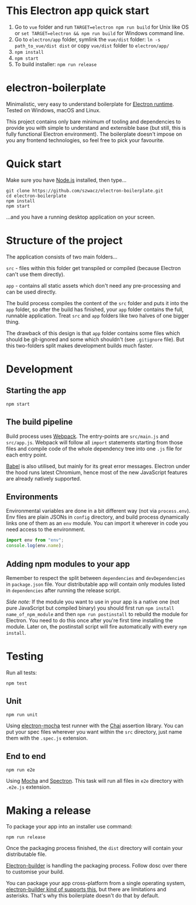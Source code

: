 # This Electron app quick start
1. Go to `vue` folder and run `TARGET=electron npm run build` for Unix like OS or `set TARGET=electron && npm run build` for Windows command line.
2. Go to `electron/app` folder, symlink the `vue/dist` folder: `ln -s path_to_vue/dist dist` or copy `vue/dist` folder to `electron/app/`
3. `npm install`
4. `npm start`
5. To build installer: `npm run release`

# electron-boilerplate

Minimalistic, very easy to understand boilerplate for [Electron runtime](https://www.electronjs.org/). Tested on Windows, macOS and Linux.  

This project contains only bare minimum of tooling and dependencies to provide you with simple to understand and extensible base (but still, this is fully functional Electron environment). The boilerplate doesn't impose on you any frontend technologies, so feel free to pick your favourite.

# Quick start

Make sure you have [Node.js](https://nodejs.org) installed, then type...
```
git clone https://github.com/szwacz/electron-boilerplate.git
cd electron-boilerplate
npm install
npm start
```
...and you have a running desktop application on your screen.

# Structure of the project

The application consists of two main folders...

`src` - files within this folder get transpiled or compiled (because Electron can't use them directly).

`app` - contains all static assets which don't need any pre-processing and can be used directly.

The build process compiles the content of the `src` folder and puts it into the `app` folder, so after the build has finished, your `app` folder contains the full, runnable application. Treat `src` and `app` folders like two halves of one bigger thing.

The drawback of this design is that `app` folder contains some files which should be git-ignored and some which shouldn't (see `.gitignore` file). But this two-folders split makes development builds much faster.

# Development

## Starting the app

```
npm start
```

## The build pipeline

Build process uses [Webpack](https://webpack.js.org/). The entry-points are `src/main.js` and `src/app.js`. Webpack will follow all `import` statements starting from those files and compile code of the whole dependency tree into one `.js` file for each entry point.

[Babel](http://babeljs.io/) is also utilised, but mainly for its great error messages. Electron under the hood runs latest Chromium, hence most of the new JavaScript features are already natively supported.

## Environments

Environmental variables are done in a bit different way (not via `process.env`). Env files are plain JSONs in `config` directory, and build process dynamically links one of them as an `env` module. You can import it wherever in code you need access to the environment.
```js
import env from "env";
console.log(env.name);
```

## Adding npm modules to your app

Remember to respect the split between `dependencies` and `devDependencies` in `package.json` file. Your distributable app will contain only modules listed in `dependencies` after running the release script.

*Side note:* If the module you want to use in your app is a native one (not pure JavaScript but compiled binary) you should first  run `npm install name_of_npm_module` and then `npm run postinstall` to rebuild the module for Electron. You need to do this once after you're first time installing the module. Later on, the postinstall script will fire automatically with every `npm install`.

# Testing

Run all tests:
```
npm test
```

## Unit

```
npm run unit
```
Using [electron-mocha](https://github.com/jprichardson/electron-mocha) test runner with the [Chai](http://chaijs.com/api/assert/) assertion library. You can put your spec files wherever you want within the `src` directory, just name them with the `.spec.js` extension.

## End to end

```
npm run e2e
```
Using [Mocha](https://mochajs.org/) and [Spectron](http://electron.atom.io/spectron/). This task will run all files in `e2e` directory with `.e2e.js` extension.

# Making a release

To package your app into an installer use command:
```
npm run release
```

Once the packaging process finished, the `dist` directory will contain your distributable file.

[Electron-builder](https://github.com/electron-userland/electron-builder) is handling the packaging process. Follow dosc over there to customise your build.

You can package your app cross-platform from a single operating system, [electron-builder kind of supports this](https://www.electron.build/multi-platform-build), but there are limitations and asterisks. That's why this boilerplate doesn't do that by default.
